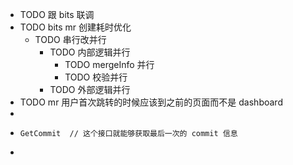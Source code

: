 - TODO 跟 bits 联调
- TODO bits mr 创建耗时优化
	- TODO 串行改并行
		- TODO  内部逻辑并行
			- TODO  mergeInfo 并行
			- TODO 校验并行
		- TODO 外部逻辑并行
- TODO mr 用户首次跳转的时候应该到之前的页面而不是 dashboard
-
- ```
  GetCommit  // 这个接口就能够获取最后一次的 commit 信息
  ```
-